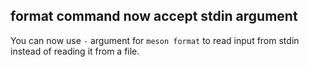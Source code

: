 ## format command now accept stdin argument

You can now use `-` argument for `meson format` to read input from stdin
instead of reading it from a file.
